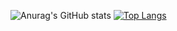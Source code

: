 ![Anurag's GitHub stats](https://github-readme-stats.vercel.app/api?username=JVDS2&show_icons=true&theme=onedark)
[![Top Langs](https://github-readme-stats.vercel.app/api/top-langs/?username=JVDS2&layout=compact&theme=onedark&hide=SCSS,Less,Makefile,Ruby)](https://github.com/anuraghazra/github-readme-stats)

